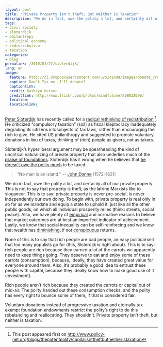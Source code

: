 ```yaml
---
layout: post
title: "Private Property Isn't Theft; But Neither is Taxation"
description: "We do in fact, owe the polity a lot, and certainly all of our private property. This is not to say that property is theft, as the latrine Marxists like to sloganeer. This is to say: private property is never pre-social, is never independently our own doing."
tags: 
- civil society
- sloterdijk
- philantropy
- political economy
- redistribution
- taxation
categories:
- blog
permalink: /2010/03/27/sloterdijk/
lang: en
image:
  feature: http://dl.dropboxusercontent.com/u/5341489/images/donate_crop.jpg
  caption: Don't Tax me, I'll donate?
  captionlink: 
  credit: Kathryn Harper
  creditlink: http://www.flickr.com/photos/mindfulone/268022096/
  location: 
  locationlink:
---
```


[Peter Sloterdijk](http://www.petersloterdijk.net) has recently called for a [radical rethinking of redistribution](http://www.sueddeutsche.de/wirtschaft/957/499238/text/) [^1]. 
He criticized “compulsory taxation” (sic!) as fiscal kleptocracy inadequately degrading its citizens intosubjects of tax laws, rather than encouraging the rich to give. 
He cited US philanthropy and suggested to promote voluntary donations in lieu of taxes, thinking of (rich) people as givers, not as takers.

Sloterdijk’s hyperliberal argument may be spearheading the kind of uncritical naturalizing of private property that also underlies much of the [praise of foundations](http://maxheld.wordpress.com/2010/03/27/sloterdijk/2010/03/27/foundations-may-be-bad/). 
Sloterdijk has it wrong when he believes that [he doesn’t owe the polity much](http://www.sueddeutsche.de/wirtschaft/957/499238/text/6/) to be taxed.

> "No man is an island."
> -- [John Donne](http://en.wikipedia.org/wiki/John_Donne) (1572-1631)

We do in fact, owe the polity a lot, and certainly all of our private property. 
This is not to say that property is theft, as the latrine Marxists like to sloganeer. 
This is to say: 
private property is never pre-social, is never independently our own doing. 
To begin with, private property is real only in so far as we mandate and equip a state to uphold it, just like all the other public goods, on which all individual prosperity relies (think: streets, social peace). 
Also, we have plenty of [empirical](http://en.wikipedia.org/wiki/Market_failure) and normative reasons to believe that market outcomes are at best an imperfect indicator of achievement. 
Lastly, we know that social inequality can be self-reinforcing and we know that wealth has [diminishing](http://en.wikipedia.org/wiki/Economic_inequality#Utility.2C_economic_welfare.2C_and_distributive_efficiency), if not [conspicuous](http://en.wikipedia.org/wiki/Conspicuous_consumption) returns.

None of this is to say that rich people are bad people, an easy political sell that too many populists go for (this, Sloterdijk is right about). 
This is to say: 
rich people are rich because they earned a lot of the carrots we apparently need to keep things going. 
They deserve to eat and enjoy some of these carrots (consumption), because, ideally, they have created great value for everyone around them. 
Also, it’s probably a good idea to entrust these people with capital, because they ideally know how to make good use of it (investment).

Rich people aren’t rich because they created the carrots or capital out of mid-air. 
The polity handed out these consumption checks, and the polity has every right to bounce some of them, if that is considered fair.

Voluntary donations instead of progressive taxation and eternally tax-exempt foundation endowments restrict the polity’s right to do this rebalancing and reallocating. 
They shouldn’t. 
Private property isn’t theft, but neither is taxation.

[^1]: This post appeared first on http://www.policy-net.org/blogs/thepotentpolity/capitalisnttheftbutneitheristaxation